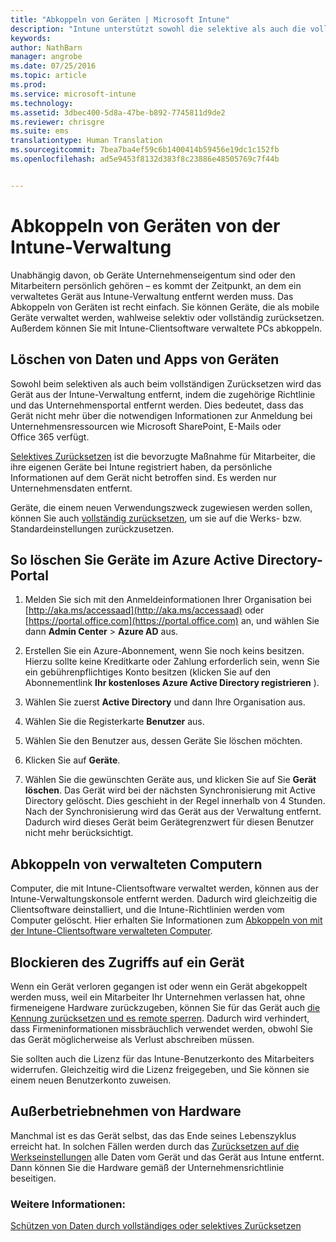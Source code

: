 ```yaml
---
title: "Abkoppeln von Geräten | Microsoft Intune"
description: "Intune unterstützt sowohl die selektive als auch die vollständige Zurücksetzung, um das Gerät aus der Intune-Verwaltung zu entfernen, indem die Richtlinie und das Unternehmensportal entfernt werden."
keywords: 
author: NathBarn
manager: angrobe
ms.date: 07/25/2016
ms.topic: article
ms.prod: 
ms.service: microsoft-intune
ms.technology: 
ms.assetid: 3dbec400-5d8a-47be-b892-7745811d9de2
ms.reviewer: chrisgre
ms.suite: ems
translationtype: Human Translation
ms.sourcegitcommit: 7bea7ba4ef59c6b1400414b59456e19dc1c152fb
ms.openlocfilehash: ad5e9453f8132d383f8c23886e48505769c7f44b


---
```


# Abkoppeln von Geräten von der Intune-Verwaltung

Unabhängig davon, ob Geräte Unternehmenseigentum sind oder den Mitarbeitern persönlich gehören – es kommt der Zeitpunkt, an dem ein verwaltetes Gerät aus Intune-Verwaltung entfernt werden muss. Das Abkoppeln von Geräten ist recht einfach. Sie können Geräte, die als mobile Geräte verwaltet werden, wahlweise selektiv oder vollständig zurücksetzen. Außerdem können Sie mit Intune-Clientsoftware verwaltete PCs abkoppeln.

## Löschen von Daten und Apps von Geräten
Sowohl beim selektiven als auch beim vollständigen Zurücksetzen wird das Gerät aus der Intune-Verwaltung entfernt, indem die zugehörige Richtlinie und das Unternehmensportal entfernt werden. Dies bedeutet, dass das Gerät nicht mehr über die notwendigen Informationen zur Anmeldung bei Unternehmensressourcen wie Microsoft SharePoint, E-Mails oder Office 365 verfügt.

[Selektives Zurücksetzen](use-remote-wipe-to-help-protect-data-using-microsoft-intune.md#selective-wipe) ist die bevorzugte Maßnahme für Mitarbeiter, die ihre eigenen Geräte bei Intune registriert haben, da persönliche Informationen auf dem Gerät nicht betroffen sind. Es werden nur Unternehmensdaten entfernt.

Geräte, die einem neuen Verwendungszweck zugewiesen werden sollen, können Sie auch [vollständig zurücksetzen](use-remote-wipe-to-help-protect-data-using-microsoft-intune.md#full-wipe), um sie auf die Werks- bzw. Standardeinstellungen zurückzusetzen.

## So löschen Sie Geräte im Azure Active Directory-Portal

1.  Melden Sie sich mit den Anmeldeinformationen Ihrer Organisation bei [http://aka.ms/accessaad](http://aka.ms/accessaad) oder [https://portal.office.com](https://portal.office.com) an, und wählen Sie dann **Admin Center** &gt; **Azure AD** aus.

2.  Erstellen Sie ein Azure-Abonnement, wenn Sie noch keins besitzen. Hierzu sollte keine Kreditkarte oder Zahlung erforderlich sein, wenn Sie ein gebührenpflichtiges Konto besitzen (klicken Sie auf den Abonnementlink **Ihr kostenloses Azure Active Directory registrieren** ).

4.  Wählen Sie zuerst **Active Directory** und dann Ihre Organisation aus.

5.  Wählen Sie die Registerkarte **Benutzer** aus.

6.  Wählen Sie den Benutzer aus, dessen Geräte Sie löschen möchten.

7.  Klicken Sie auf **Geräte**.

8.  Wählen Sie die gewünschten Geräte aus, und klicken Sie auf Sie **Gerät löschen**. Das Gerät wird bei der nächsten Synchronisierung mit Active Directory gelöscht. Dies geschieht in der Regel innerhalb von 4 Stunden. Nach der Synchronisierung wird das Gerät aus der Verwaltung entfernt. Dadurch wird dieses Gerät beim Gerätegrenzwert für diesen Benutzer nicht mehr berücksichtigt.

## Abkoppeln von verwalteten Computern
Computer, die mit Intune-Clientsoftware verwaltet werden, können aus der Intune-Verwaltungskonsole entfernt werden. Dadurch wird gleichzeitig die Clientsoftware deinstalliert, und die Intune-Richtlinien werden vom Computer gelöscht. Hier erhalten Sie Informationen zum [Abkoppeln von mit der Intune-Clientsoftware verwalteten Computer](common-windows-pc-management-tasks-with-the-microsoft-intune-computer-client#retire-a-computer.md).

## Blockieren des Zugriffs auf ein Gerät
Wenn ein Gerät verloren gegangen ist oder wenn ein Gerät abgekoppelt werden muss, weil ein Mitarbeiter Ihr Unternehmen verlassen hat, ohne firmeneigene Hardware zurückzugeben, können Sie für das Gerät auch [die Kennung zurücksetzen und es remote sperren](use-remote-lock-and-passcode-reset-in-microsoft-intune.md). Dadurch wird verhindert, dass Firmeninformationen missbräuchlich verwendet werden, obwohl Sie das Gerät möglicherweise als Verlust abschreiben müssen.

Sie sollten auch die Lizenz für das Intune-Benutzerkonto des Mitarbeiters widerrufen. Gleichzeitig wird die Lizenz freigegeben, und Sie können sie einem neuen Benutzerkonto zuweisen.

## Außerbetriebnehmen von Hardware
Manchmal ist es das Gerät selbst, das das Ende seines Lebenszyklus erreicht hat. In solchen Fällen werden durch das [Zurücksetzen auf die Werkseinstellungen](use-remote-wipe-to-help-protect-data-using-microsoft-intune.md) alle Daten vom Gerät und das Gerät aus Intune entfernt. Dann können Sie die Hardware gemäß der Unternehmensrichtlinie beseitigen.

### Weitere Informationen:
[Schützen von Daten durch vollständiges oder selektives Zurücksetzen](use-remote-wipe-to-help-protect-data-using-microsoft-intune.md)



<!--HONumber=Aug16_HO2-->


